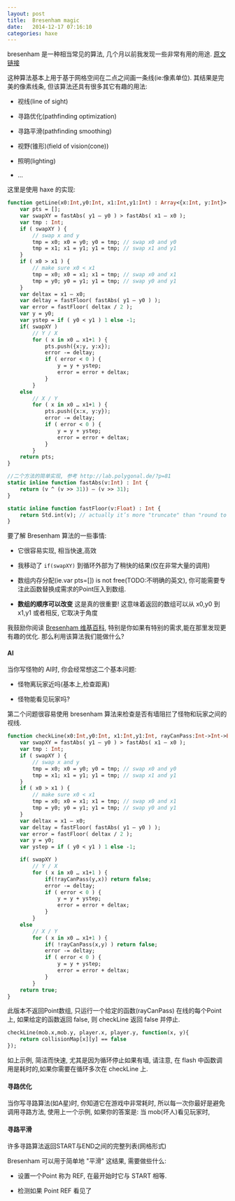 ```yaml
---
layout: post
title:  Bresenham magic
date:   2014-12-17 07:16:10
categories: haxe
---
```



bresenham 是一种相当常见的算法, 几个月以前我发现一些非常有用的用途. [原文链接](http://deepnight.net/bresenham-magic-raycasting-line-of-sight-pathfinding/)

这种算法基本上用于基于网格空间在二点之间画一条线(ie:像素单位). 其结果是完美的像素线条, 但该算法还具有很多其它有趣的用法:

 * 视线(line of sight)

 * 寻路优化(pathfinding optimization)

 * 寻路平滑(pathfinding smoothing)

 * 视野(锥形)(field of vision(cone))

 * 照明(lighting)

 * ...

<!-- more -->

这里是使用 haxe 的实现:

```haxe
function getLine(x0:Int,y0:Int, x1:Int,y1:Int) : Array<{x:Int, y:Int}> {
	var pts = [];
	var swapXY = fastAbs( y1 – y0 ) > fastAbs( x1 – x0 );
	var tmp : Int;
	if ( swapXY ) {
		// swap x and y
		tmp = x0; x0 = y0; y0 = tmp; // swap x0 and y0
		tmp = x1; x1 = y1; y1 = tmp; // swap x1 and y1
	}
	if ( x0 > x1 ) {
		// make sure x0 < x1
		tmp = x0; x0 = x1; x1 = tmp; // swap x0 and x1
		tmp = y0; y0 = y1; y1 = tmp; // swap y0 and y1
	}
	var deltax = x1 – x0;
	var deltay = fastFloor( fastAbs( y1 – y0 ) );
	var error = fastFloor( deltax / 2 );
	var y = y0;
	var ystep = if ( y0 < y1 ) 1 else -1;
	if( swapXY )
		// Y / X
		for ( x in x0 … x1+1 ) {
			pts.push({x:y, y:x});
			error -= deltay;
			if ( error < 0 ) {
				y = y + ystep;
				error = error + deltax;
			}
		}
	else
		// X / Y
		for ( x in x0 … x1+1 ) {
			pts.push({x:x, y:y});
			error -= deltay;
			if ( error < 0 ) {
				y = y + ystep;
				error = error + deltax;
			}
		}
	return pts;
}

//二个方法的简单实现, 参考 http://lab.polygonal.de/?p=81
static inline function fastAbs(v:Int) : Int {
	return (v ^ (v >> 31)) – (v >> 31);
}

static inline function fastFloor(v:Float) : Int {
	return Std.int(v); // actually it’s more "truncate" than "round to 0"
}
```

要了解 Bresenham 算法的一些事情:

 * 它很容易实现, 相当快速,高效

 * 我移动了 `if(swapXY)` 到循环外部为了稍快的结果(仅在非常大量的调用)

 * 数组内存分配(ie.var pts=[]) is not free(TODO:不明确的英文), 你可能需要专注此函数替换成需求的Point压入到数组.

 * **数组的顺序可以改变** 这是真的很重要! 这意味着返回的数组可以从 x0,y0 到 x1,y1 或者相反, 它取决于角度

我鼓励你阅读 [Bresenham 维基百科](http://en.wikipedia.org/wiki/Bresenham%27s_line_algorithm#Optimization), 特别是你如果有特别的需求,能在那里发现更有趣的优化. 那么利用该算法我们能做什么?

#### AI

当你写怪物的 AI时, 你会经常想这二个基本问题:

 * 怪物离玩家近吗(基本上,检查距离)

 * 怪物能看见玩家吗?

第二个问题很容易使用 bresenham 算法来检查是否有墙阻拦了怪物和玩家之间的视线.

```haxe
function checkLine(x0:Int,y0:Int, x1:Int,y1:Int, rayCanPass:Int->Int->Bool) {
	var swapXY = fastAbs( y1 – y0 ) > fastAbs( x1 – x0 );
	var tmp : Int;
	if ( swapXY ) {
		// swap x and y
		tmp = x0; x0 = y0; y0 = tmp; // swap x0 and y0
		tmp = x1; x1 = y1; y1 = tmp; // swap x1 and y1
	}
	if ( x0 > x1 ) {
		// make sure x0 < x1
		tmp = x0; x0 = x1; x1 = tmp; // swap x0 and x1
		tmp = y0; y0 = y1; y1 = tmp; // swap y0 and y1
	}
	var deltax = x1 – x0;
	var deltay = fastFloor( fastAbs( y1 – y0 ) );
	var error = fastFloor( deltax / 2 );
	var y = y0;
	var ystep = if ( y0 < y1 ) 1 else -1;

	if( swapXY )
		// Y / X
		for ( x in x0 … x1+1 ) {
			if(!rayCanPass(y,x)) return false;
			error -= deltay;
			if ( error < 0 ) {
				y = y + ystep;
				error = error + deltax;
			}
		}
	else
		// X / Y
		for ( x in x0 … x1+1 ) {
			if( !rayCanPass(x,y) ) return false;
			error -= deltay;
			if ( error < 0 ) {
				y = y + ystep;
				error = error + deltax;
			}
		}
	return true;
}
```

此版本不返回Point数组, 只运行一个给定的函数(rayCanPass) 在线的每个Point上, 如果给定的函数返回 false, 则 checkLine 返回 false 并停止.

```haxe
checkLine(mob.x,mob.y, player.x, player.y, function(x, y){
	return collisionMap[x][y] == false
});
```

如上示例, 简洁而快速, 尤其是因为循环停止如果有墙, 请注意, 在 flash 中函数调用是耗时的,如果你需要在循环多次在 checkLine 上.

#### 寻路优化

当你写寻路算法(如A星)时, 你知道它在游戏中非常耗时, 所以每一次你最好是避免调用寻路方法, 使用上一个示例, 如果你的答案是: 当 mob(坏人)看见玩家时,

#### 寻路平滑

许多寻路算法返回START与END之间的完整列表(网格形式)

Bresenham 可以用于简单地 "平滑" 这结果, 需要做些什么:

 * 设置一个Point 称为 REF, 在最开始时它与 START 相等.

 * 检测如果 Point REF  看见了

